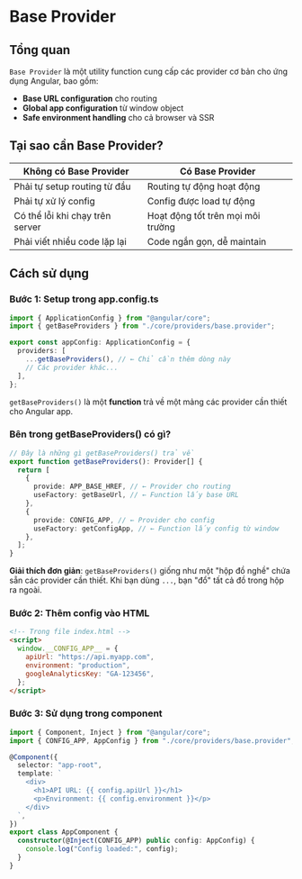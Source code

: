 # Base Provider

## Tổng quan

`Base Provider` là một utility function cung cấp các provider cơ bản cho ứng dụng Angular, bao gồm:

- **Base URL configuration** cho routing
- **Global app configuration** từ window object
- **Safe environment handling** cho cả browser và SSR

## Tại sao cần Base Provider?

| **Không có Base Provider**      | **Có Base Provider**              |
| ------------------------------- | --------------------------------- |
| Phải tự setup routing từ đầu    | Routing tự động hoạt động         |
| Phải tự xử lý config            | Config được load tự động          |
| Có thể lỗi khi chạy trên server | Hoạt động tốt trên mọi môi trường |
| Phải viết nhiều code lặp lại    | Code ngắn gọn, dễ maintain        |

## Cách sử dụng

### Bước 1: Setup trong app.config.ts

```typescript
import { ApplicationConfig } from "@angular/core";
import { getBaseProviders } from "./core/providers/base.provider";

export const appConfig: ApplicationConfig = {
  providers: [
    ...getBaseProviders(), // ← Chỉ cần thêm dòng này
    // Các provider khác...
  ],
};
```

`getBaseProviders()` là một **function** trả về một mảng các provider cần thiết cho Angular app.

### Bên trong getBaseProviders() có gì?

```typescript
// Đây là những gì getBaseProviders() trả về
export function getBaseProviders(): Provider[] {
  return [
    {
      provide: APP_BASE_HREF, // ← Provider cho routing
      useFactory: getBaseUrl, // ← Function lấy base URL
    },
    {
      provide: CONFIG_APP, // ← Provider cho config
      useFactory: getConfigApp, // ← Function lấy config từ window
    },
  ];
}
```

**Giải thích đơn giản**: `getBaseProviders()` giống như một "hộp đồ nghề" chứa sẵn các provider cần thiết. Khi bạn dùng `...`, bạn "đổ" tất cả đồ trong hộp ra ngoài.

### Bước 2: Thêm config vào HTML

```html
<!-- Trong file index.html -->
<script>
  window.__CONFIG_APP__ = {
    apiUrl: "https://api.myapp.com",
    environment: "production",
    googleAnalyticsKey: "GA-123456",
  };
</script>
```

### Bước 3: Sử dụng trong component

```typescript
import { Component, Inject } from "@angular/core";
import { CONFIG_APP, AppConfig } from "./core/providers/base.provider";

@Component({
  selector: "app-root",
  template: `
    <div>
      <h1>API URL: {{ config.apiUrl }}</h1>
      <p>Environment: {{ config.environment }}</p>
    </div>
  `,
})
export class AppComponent {
  constructor(@Inject(CONFIG_APP) public config: AppConfig) {
    console.log("Config loaded:", config);
  }
}
```

